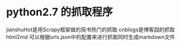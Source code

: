 # python2.7 的抓取程序 
jianshuHot是用Scrapy框架做的简书热门的抓取 
cnblogs是博客园的抓取 
html2md 可以根据urls.json中的配置来进行抓取同时生成markdown文件 
